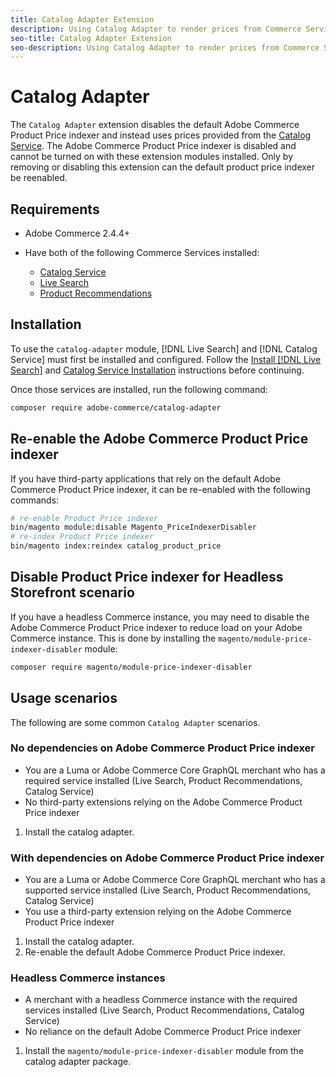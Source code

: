 ```yaml
---
title: Catalog Adapter Extension
description: Using Catalog Adapter to render prices from Commerce Services
seo-title: Catalog Adapter Extension
seo-description: Using Catalog Adapter to render prices from Commerce Services
---
```


# Catalog Adapter

The `Catalog Adapter` extension disables the default Adobe Commerce Product Price indexer and instead uses prices provided from the [Catalog Service](../catalog-service/overview.md).
The Adobe Commerce Product Price indexer is disabled and cannot be turned on with these extension modules installed. Only by removing or disabling this extension can the default product price indexer be reenabled.

## Requirements

* Adobe Commerce 2.4.4+
* Have both of the following Commerce Services installed:

    * [Catalog Service](../catalog-service/overview.md)
    * [Live Search](../live-search/guide-overview.md)
    * [Product Recommendations](../product-recommendations/guide-overview.md)

## Installation

To use the `catalog-adapter` module, [!DNL Live Search] and [!DNL Catalog Service] must first be installed and configured. Follow the [Install [!DNL Live Search]](../live-search/install.md) and [Catalog Service Installation](../catalog-service/installation.md) instructions before continuing.

Once those services are installed, run the following command:

```bash
composer require adobe-commerce/catalog-adapter
```

## Re-enable the Adobe Commerce Product Price indexer

If you have third-party applications that rely on the default Adobe Commerce Product Price indexer, it can be re-enabled with the following commands:

```bash
# re-enable Product Price indexer
bin/magento module:disable Magento_PriceIndexerDisabler
# re-index Product Price indexer 
bin/magento index:reindex catalog_product_price
```

## Disable Product Price indexer for Headless Storefront scenario

If you have a headless Commerce instance, you may need to disable the Adobe Commerce Product Price indexer to reduce load on your Adobe Commerce instance.
This is done by installing the `magento/module-price-indexer-disabler` module:

```bash
composer require magento/module-price-indexer-disabler
```

## Usage scenarios

The following are some common `Catalog Adapter` scenarios.

### No dependencies on Adobe Commerce Product Price indexer

* You are a Luma or Adobe Commerce Core GraphQL merchant who has a required service installed (Live Search, Product Recommendations, Catalog Service)
* No third-party extensions relying on the Adobe Commerce Product Price indexer

1. Install the catalog adapter.

### With dependencies on Adobe Commerce Product Price indexer

* You are a Luma or Adobe Commerce Core GraphQL merchant who has a supported service installed (Live Search, Product Recommendations, Catalog Service)
* You use a third-party extension relying on the Adobe Commerce Product Price indexer

1. Install the catalog adapter.
1. Re-enable the default Adobe Commerce Product Price indexer.

### Headless Commerce instances

* A merchant with a headless Commerce instance with the required services installed (Live Search, Product Recommendations, Catalog Service)
* No reliance on the default Adobe Commerce Product Price indexer

1. Install the `magento/module-price-indexer-disabler` module from the catalog adapter package.
